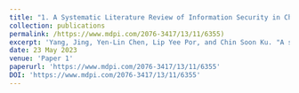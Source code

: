 ```yaml
---
title: "1. A Systematic Literature Review of Information Security in Chatbots"
collection: publications
permalink: /https://www.mdpi.com/2076-3417/13/11/6355)
excerpt: 'Yang, Jing, Yen-Lin Chen, Lip Yee Por, and Chin Soon Ku. "A systematic literature review of information security in chatbots." Applied Sciences 13, no. 11 (2023): 6355.'
date: 23 May 2023
venue: 'Paper 1'
paperurl: 'https://www.mdpi.com/2076-3417/13/11/6355'
DOI: 'https://www.mdpi.com/2076-3417/13/11/6355'
---
```

